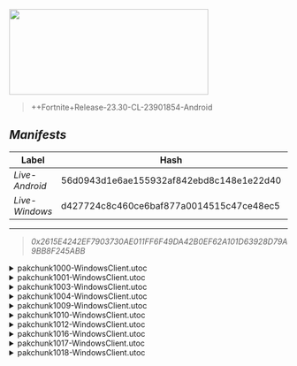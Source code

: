 <div style="pointer-events: none">
  <img style="pointer-events: none" src="https://raw.githubusercontent.com/Tectors/Archive/master/source/dependents/gen.28.20.svg" width="360" height="155">
<div>

 >  
  
  > ++Fortnite+Release-23.30-CL-23901854-Android

## *Manifests*
| Label | Hash | Route |
| - | - | - |
| *Live-Android* | 56d0943d1e6ae155932af842ebd8c148e1e22d40 | [4-MOkdfKNtClp3a7I0-RrqVDwvKOGQ](https://github.com/Tectors/Archive/blob/master/manifests/4-MOkdfKNtClp3a7I0-RrqVDwvKOGQ.manifest) |
| *Live-Windows* | d427724c8c460ce6baf877a0014515c47ce48ec5 | [CkqsVGTIb7MM3AMM0U-cj6LduzruLw](https://github.com/Tectors/Archive/blob/master/manifests/CkqsVGTIb7MM3AMM0U-cj6LduzruLw.manifest) |

---

> *0x2615E4242EF7903730AE011FF6F49DA42B0EF62A101D63928D79A9BB8F245ABB*

<details>
  <summary>pakchunk1000-WindowsClient.utoc</summary>

 > 
    0x8699F17A17A87C9466ECA3F81BE09913DFC2FE255B8A5DBA38CF3DD38E53DFF5

  <img src="https://raw.githubusercontent.com/Tectors/Archive/master/source/dependents/referred/EID_Prosper.svg" width="100"> 
</details>

<details>
  <summary>pakchunk1001-WindowsClient.utoc</summary>

 > 
    0xBF5B024ABB2023441B359FB8BF99659705B59FB33D75A817E06B3163BFE847FE

  <img src="https://raw.githubusercontent.com/Tectors/Archive/master/source/dependents/referred/Wrap_SpeedDial.svg" width="100"> <img src="https://raw.githubusercontent.com/Tectors/Archive/master/source/dependents/referred/Pickaxe_SpeedDial.svg" width="100"> <img src="https://raw.githubusercontent.com/Tectors/Archive/master/source/dependents/referred/LoadingScreen_Sparks_SpeedDial.svg" width="100"> <img src="https://raw.githubusercontent.com/Tectors/Archive/master/source/dependents/referred/Emoji_S28_Sparks_SpeedDial.svg" width="100"> <img src="https://raw.githubusercontent.com/Tectors/Archive/master/source/dependents/referred/EID_SpeedDial_Mask.svg" width="100"> <img src="https://raw.githubusercontent.com/Tectors/Archive/master/source/dependents/referred/EID_SpeedDial.svg" width="100"> <img src="https://raw.githubusercontent.com/Tectors/Archive/master/source/dependents/referred/Character_SpeedDialBattle.svg" width="100"> <img src="https://raw.githubusercontent.com/Tectors/Archive/master/source/dependents/referred/Character_SpeedDial.svg" width="100"> <img src="https://raw.githubusercontent.com/Tectors/Archive/master/source/dependents/referred/Backpack_SpeedDialBattle.svg" width="100"> 
</details>

<details>
  <summary>pakchunk1003-WindowsClient.utoc</summary>

 > 
    0x0CD70C9B012C3B6F80F940371E036D67DC0FA9755895A52B9E845515DF667881

  </details>

<details>
  <summary>pakchunk1004-WindowsClient.utoc</summary>

 > 
    0xE301ADF532F3EFF72E9240CCB41ED8F0766F8B47D734330BB1D0ACEA4F7C38CF

  </details>

<details>
  <summary>pakchunk1009-WindowsClient.utoc</summary>

 > 
    0x172AE3FA64FACD009F036B6F22ACE6D6534CD9D98DF31B6F66CFC08ABCFD6438

  <img src="https://raw.githubusercontent.com/Tectors/Archive/master/source/dependents/referred/EID_Devotion.svg" width="100"> 
</details>

<details>
  <summary>pakchunk1010-WindowsClient.utoc</summary>

 > 
    0xD9EDA39EDE6280C49EBDCE1F32E9D015BBBF11F477351A3137050B52D1FDD437

  <img src="https://raw.githubusercontent.com/Tectors/Archive/master/source/dependents/referred/Pickaxe_VitalInventorBlock.svg" width="100"> <img src="https://raw.githubusercontent.com/Tectors/Archive/master/source/dependents/referred/Character_VitalInventorBlock.svg" width="100"> <img src="https://raw.githubusercontent.com/Tectors/Archive/master/source/dependents/referred/Backpack_VitalInventorBlock.svg" width="100"> 
</details>

<details>
  <summary>pakchunk1012-WindowsClient.utoc</summary>

 > 
    0xE62FA5F7F9EB86523494FB1ED6BFEA0AAAB64F82F87EAFCAFDAFA9EC3F4F1621

  </details>

<details>
  <summary>pakchunk1016-WindowsClient.utoc</summary>

 > 
    0x5F149D17C16F53A4CF98C8366452DCC4F5C5CA89B7B3921C0E9485CFCADC75F4

  </details>

<details>
  <summary>pakchunk1017-WindowsClient.utoc</summary>

 > 
    0xE3184D2A84AEA64E662D762492D696616337348975B358927667D5230CBD31ED

  </details>

<details>
  <summary>pakchunk1018-WindowsClient.utoc</summary>

 > 
    0x6898410A5ED7720BA8053E222B07BA12E117FF77D9B3EF9BDF0165E50516A78D

  </details>

